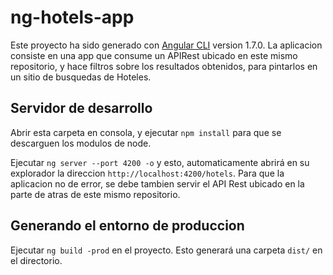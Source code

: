 # ng-hotels-app

Este proyecto ha sido generado con [Angular CLI](https://github.com/angular/angular-cli) version 1.7.0.
La aplicacion consiste en una app que consume un APIRest ubicado en este mismo repositorio, y hace filtros sobre los resultados obtenidos, para pintarlos en un sitio de busquedas de Hoteles.

## Servidor de desarrollo

Abrir esta carpeta en consola, y ejecutar `npm install` para que se descarguen los modulos de node. 

Ejecutar `ng server --port 4200 -o` y esto, automaticamente abrirá en su explorador la direccion `http://localhost:4200/hotels`. Para que la aplicacion no de error, se debe tambien servir el API Rest ubicado en la parte de atras de este mismo repositorio.


## Generando el entorno de produccion

Ejecutar `ng build -prod` en el proyecto. Esto generará una carpeta `dist/` en el directorio. 

